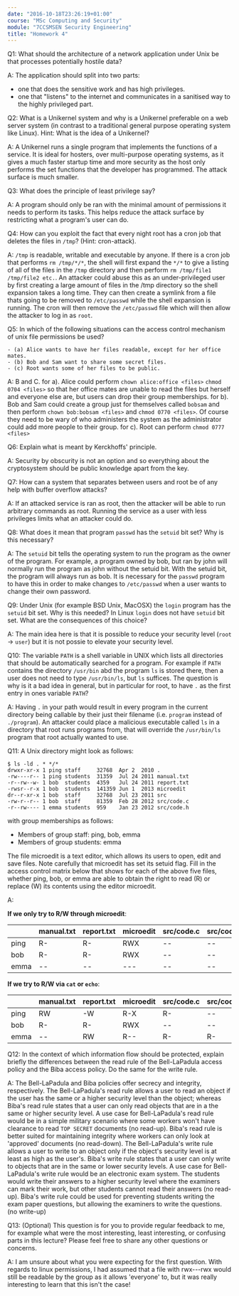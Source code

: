 ```yaml
---
date: "2016-10-18T23:26:19+01:00"
course: "MSc Computing and Security"
module: "7CCSMSEN Security Engineering"
title: "Homework 4"
---
```

Q1: What should the architecture of a network application under Unix be that processes potentially hostile data?

A: The application should split into two parts:
 - one that does the sensitive work and has high privileges.
 - one that "listens" to the internet and communicates in a sanitised way to the highly privileged part.


Q2: What is a Unikernel system and why is a Unikernel preferable on a web server system (in contrast to a traditional general purpose operating system like Linux). Hint: What is the idea of a Unikernel?

A: A Unikernel runs a single program that implements the functions of a service. It is ideal for hosters, over multi-purpose operating systems, as it gives a much faster startup time and more security as the host only performs the set functions that the developer has programmed. The attack surface is much smaller.


Q3: What does the principle of least privilege say?

A: A program should only be ran with the minimal amount of permissions it needs to perform its tasks. This helps reduce the attack surface by restricting what a program's user can do.


Q4: How can you exploit the fact that every night root has a cron job that deletes the files in `/tmp`? (Hint: cron-attack).

A: `/tmp` is readable, writable and executable by anyone. If there is a cron job that performs `rm /tmp/*/*`, the shell will first expand the `*/*` to give a listing of all of the files in the `/tmp` directory and then perform `rm /tmp/file1 /tmp/file2 etc.`. An attacker could abuse this as an under-privileged user by first creating a large amount of files in the /tmp directory so the shell expansion takes a long time. They can then create a symlink from a file thats going to be removed to `/etc/passwd` while the shell expansion is running. The cron will then remove the `/etc/passwd` file which will then allow the attacker to log in as `root`.


Q5: In which of the following situations can the access control mechanism of unix file permissions be used?

    - (a) Alice wants to have her files readable, except for her office mates.
    - (b) Bob and Sam want to share some secret files.
    - (c) Root wants some of her files to be public.

A: B and C.
for a). Alice could perform `chown alice:office <files>` `chmod 0704 <files>` so that her office mates are unable to read the files but herself and everyone else are, but users can drop their group memberships.
for b). Bob and Sam could create a group just for themselves called `bobsam` and then perform `chown bob:bobsam <files>` and `chmod 0770 <files>`. Of course they need to be wary of who administers the system as the administrator could add more people to their group.
for c). Root can perform `chmod 0777 <files>`


Q6: Explain what is meant by Kerckhoffs' principle.

A: Security by obscurity is not an option and so everything about the cryptosystem should be public knowledge apart from the key.


Q7: How can a system that separates between users and root be of any help with buffer overflow attacks?

A: If an attacked service is ran as root, then the attacker will be able to run arbitrary commands as root. Running the service as a user with less privileges limits what an attacker could do.


Q8: What does it mean that program `passwd` has the `setuid` bit set? Why is this necessary?

A: The `setuid` bit tells the operating system to run the program as the owner of the program. For example, a program owned by bob, but ran by john will normally run the program as john without the setuid bit. With the setuid bit, the program will always run as bob. It is necessary for the `passwd` program to have this in order to make changes to `/etc/passwd` when a user wants to change their own password.


Q9: Under Unix (for example BSD Unix, MacOSX) the `login` program has the `setuid` bit set. Why is this needed? In Linux `login` does not have `setuid` bit set. What are the consequences of this choice?

A: The main idea here is that it is possible to reduce your security level (`root` -> `user`) but it is not possie to elevate your security level.


Q10: The variable `PATH` is a shell variable in UNIX which lists all directories that should be automatically searched for a program. For example if `PATH` contains the directory `/usr/bin` abd the program `ls` is stored there, then a user does not need to type `/usr/bin/ls`, but `ls` suffices. The question is why is it a bad idea in general, but in particular for root, to have `.` as the first entry in ones variable `PATH`?

A: Having `.` in your path would result in every program in the current directory being callable by their just their filename (i.e. `program` instead of `./program`). An attacker could place a malicious executable called `ls` in a directory that root runs programs from, that will override the `/usr/bin/ls` program that root actually wanted to use.


Q11: A Unix directory might look as follows:

```
$ ls -ld . * */*
drwxr-xr-x 1 ping staff     32768  Apr 2  2010 .
-rw----r-- 1 ping students  31359  Jul 24 2011 manual.txt
-r--rw--w- 1 bob  students  4359   Jul 24 2011 report.txt
-rwsr--r-x 1 bob  students  141359 Jun 1  2013 microedit
dr--r-xr-x 1 bob  staff     32768  Jul 23 2011 src
-rw-r--r-- 1 bob  staff     81359  Feb 28 2012 src/code.c
-r--rw---- 1 emma students  959    Jan 23 2012 src/code.h
```

with group memberships as follows:

 - Members of group staff: ping, bob, emma
 - Members of group students: emma

 The file microedit is a text editor, which allows its users to open, edit and save files. Note carefully that microedit has set its setuid flag. Fill in the access control matrix below that shows for each of the above five files, whether ping, bob, or emma are able to obtain the right to read (R) or replace (W) its contents using the editor microedit.

A:

**If we only try to R/W through microedit**:

|      | manual.txt | report.txt | microedit | src/code.c | src/code.h |
| ---- | ---------- | ---------- | --------- | ---------- | ---------- |
| ping | R-         | R-         | RWX       | --         | --         |
| bob  | R-         | R-         | RWX       | --         | --         |
| emma | --         | --         | ---       | --         | --         |


**If we try to R/W via `cat` or `echo`**:

|      | manual.txt | report.txt | microedit | src/code.c | src/code.h |
| ---- | ---------- | ---------- | --------- | ---------- | ---------- |
| ping | RW         | -W         | R-X       | R-         | --         |
| bob  | R-         | R-         | RWX       | --         | --         |
| emma | --         | RW         | R--       | R-         | R-         |




Q12: In the context of which information flow should be protected, explain briefly the differences between the read rule of the Bell-LaPadula access policy and the Biba access policy. Do the same for the write rule.

A: The Bell-LaPadula and Biba policies offer secrecy and integrity, respectively.
The Bell-LaPadula's read rule allows a user to read an object if the user has the same or a higher security level than the object; whereas Biba's read rule states that a user can only read objects that are in a the same or higher security level.
A use case for Bell-LaPadula's read rule would be in a simple military scenario where some workers won't have clearance to read `TOP SECRET` documents (no read-up). Biba's read rule is better suited for maintaining integrity where workers can only look at 'approved' documents (no read-down).
The Bell-LaPadula's write rule allows a user to write to an object only if the object's security level is at least as high as the user's. Biba's write rule states that a user can only write to objects that are in the same or lower security levels.
A use case for Bell-LaPadula's write rule would be an electronic exam system. The students would write their answers to a higher security level where the examiners can mark their work, but other students cannot read their answers (no read-up). Biba's write rule could be used for preventing students writing the exam paper questions, but allowing the examiners to write the questions. (no write-up)


Q13: (Optional) This question is for you to provide regular feedback to me, for example what were the most interesting, least interesting, or confusing parts in this lecture? Please feel free to share any other questions or concerns.

A: I am unsure about what you were expecting for the first question. With regards to linux permissions, I had assumed that a file with rwx---rwx would still be readable by the group as it allows 'everyone' to, but it was really interesting to learn that this isn't the case!
